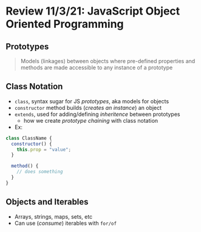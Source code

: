 # Review 11/3/21: JavaScript Object Oriented Programming

## Prototypes

> Models (linkages) between objects where pre-defined properties and methods are made accessible to any instance of a prototype

## Class Notation

- `class`, syntax sugar for JS _prototypes_, aka models for objects
- `constructor` method builds (_creates an instance_) an object
- `extends`, used for adding/defining _inheritence_ between prototypes
  - how we create _prototype chaining_ with class notation
- Ex:

```js
class ClassName {
  constructor() {
    this.prop = "value";
  }

  method() {
    // does something
  }
}
```

## Objects and Iterables

- Arrays, strings, maps, sets, etc
- Can use (_consume_) iterables with `for/of`
